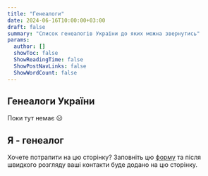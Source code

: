 ```yaml
---
title: "Генеалоги"
date: 2024-06-16T10:00:00+03:00
draft: false
summary: "Список генеалогів України до яких можна звернутись"
params:
  author: []
  showToc: false
  ShowReadingTime: false
  ShowPostNavLinks: false
  ShowWordCount: false
---
```


## Генеалоги України

Поки тут немає ☹️

## Я - генеалог

Хочете потрапити на цю сторінку? Заповніть цю [форму](https://forms.gle/JngZ91HaRh8ZnEKR9) та після швидкого розгляду ваші контакти буде додано на цю сторінку.